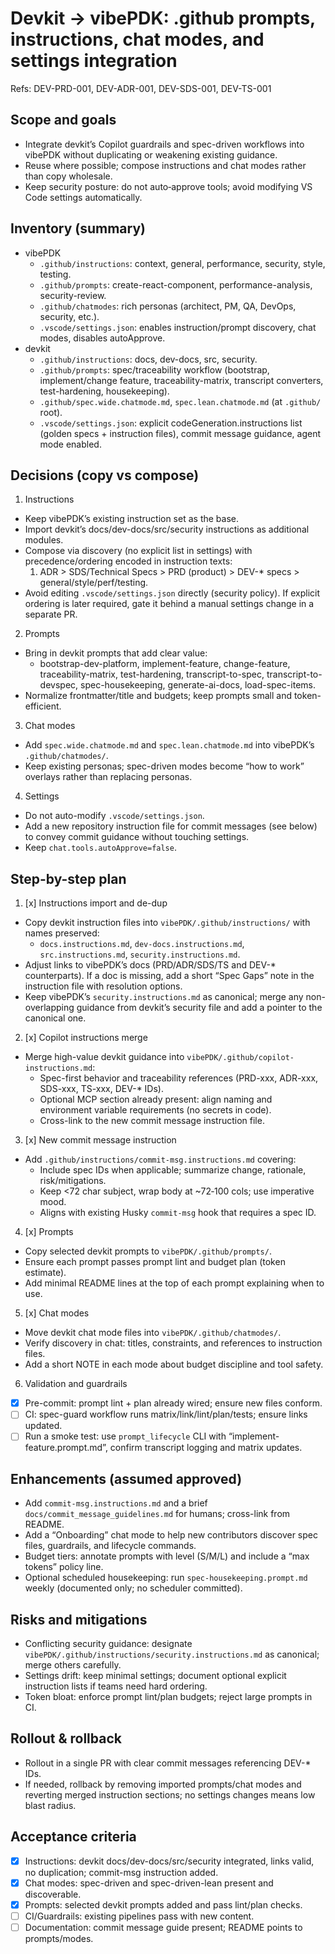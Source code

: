 # Devkit → vibePDK: .github prompts, instructions, chat modes, and settings integration

Refs: DEV-PRD-001, DEV-ADR-001, DEV-SDS-001, DEV-TS-001

## Scope and goals

- Integrate devkit’s Copilot guardrails and spec-driven workflows into vibePDK without duplicating or weakening existing guidance.
- Reuse where possible; compose instructions and chat modes rather than copy wholesale.
- Keep security posture: do not auto‑approve tools; avoid modifying VS Code settings automatically.

## Inventory (summary)

- vibePDK
  - `.github/instructions`: context, general, performance, security, style, testing.
  - `.github/prompts`: create-react-component, performance-analysis, security-review.
  - `.github/chatmodes`: rich personas (architect, PM, QA, DevOps, security, etc.).
  - `.vscode/settings.json`: enables instruction/prompt discovery, chat modes, disables autoApprove.
- devkit
  - `.github/instructions`: docs, dev-docs, src, security.
  - `.github/prompts`: spec/traceability workflow (bootstrap, implement/change feature, traceability-matrix, transcript converters, test-hardening, housekeeping).
  - `.github/spec.wide.chatmode.md`, `spec.lean.chatmode.md` (at `.github/` root).
  - `.vscode/settings.json`: explicit codeGeneration.instructions list (golden specs + instruction files), commit message guidance, agent mode enabled.

## Decisions (copy vs compose)

1) Instructions
- Keep vibePDK’s existing instruction set as the base.
- Import devkit’s docs/dev-docs/src/security instructions as additional modules.
- Compose via discovery (no explicit list in settings) with precedence/ordering encoded in instruction texts:
  1. ADR > SDS/Technical Specs > PRD (product) > DEV-* specs > general/style/perf/testing.
- Avoid editing `.vscode/settings.json` directly (security policy). If explicit ordering is later required, gate it behind a manual settings change in a separate PR.

2) Prompts
- Bring in devkit prompts that add clear value:
  - bootstrap-dev-platform, implement-feature, change-feature, traceability-matrix, test-hardening, transcript-to-spec, transcript-to-devspec, spec-housekeeping, generate-ai-docs, load-spec-items.
- Normalize frontmatter/title and budgets; keep prompts small and token-efficient.

3) Chat modes
- Add `spec.wide.chatmode.md` and `spec.lean.chatmode.md` into vibePDK’s `.github/chatmodes/`.
- Keep existing personas; spec-driven modes become “how to work” overlays rather than replacing personas.

4) Settings
- Do not auto-modify `.vscode/settings.json`.
- Add a new repository instruction file for commit messages (see below) to convey commit guidance without touching settings.
- Keep `chat.tools.autoApprove=false`.

## Step-by-step plan

1. [x] Instructions import and de-dup
- Copy devkit instruction files into `vibePDK/.github/instructions/` with names preserved:
  - `docs.instructions.md`, `dev-docs.instructions.md`, `src.instructions.md`, `security.instructions.md`.
- Adjust links to vibePDK’s docs (PRD/ADR/SDS/TS and DEV-* counterparts). If a doc is missing, add a short “Spec Gaps” note in the instruction file with resolution options.
- Keep vibePDK’s `security.instructions.md` as canonical; merge any non-overlapping guidance from devkit’s security file and add a pointer to the canonical one.

2. [x] Copilot instructions merge
- Merge high-value devkit guidance into `vibePDK/.github/copilot-instructions.md`:
  - Spec-first behavior and traceability references (PRD-xxx, ADR-xxx, SDS-xxx, TS-xxx, DEV-* IDs).
  - Optional MCP section already present: align naming and environment variable requirements (no secrets in code).
  - Cross-link to the new commit message instruction file.

3. [x] New commit message instruction
- Add `.github/instructions/commit-msg.instructions.md` covering:
  - Include spec IDs when applicable; summarize change, rationale, risk/mitigations.
  - Keep <72 char subject, wrap body at ~72‑100 cols; use imperative mood.
  - Aligns with existing Husky `commit-msg` hook that requires a spec ID.

4. [x] Prompts
- Copy selected devkit prompts to `vibePDK/.github/prompts/`.
- Ensure each prompt passes prompt lint and budget plan (token estimate).
- Add minimal README lines at the top of each prompt explaining when to use.

5. [x] Chat modes
- Move devkit chat mode files into `vibePDK/.github/chatmodes/`.
- Verify discovery in chat: titles, constraints, and references to instruction files.
- Add a short NOTE in each mode about budget discipline and tool safety.

6. Validation and guardrails
- [x] Pre-commit: prompt lint + plan already wired; ensure new files conform.
- [ ] CI: spec-guard workflow runs matrix/link/lint/plan/tests; ensure links updated.
- [ ] Run a smoke test: use `prompt_lifecycle` CLI with “implement-feature.prompt.md”, confirm transcript logging and matrix updates.

## Enhancements (assumed approved)

- Add `commit-msg.instructions.md` and a brief `docs/commit_message_guidelines.md` for humans; cross-link from README.
- Add a “Onboarding” chat mode to help new contributors discover spec files, guardrails, and lifecycle commands.
- Budget tiers: annotate prompts with level (S/M/L) and include a “max tokens” policy line.
- Optional scheduled housekeeping: run `spec-housekeeping.prompt.md` weekly (documented only; no scheduler committed).

## Risks and mitigations

- Conflicting security guidance: designate `vibePDK/.github/instructions/security.instructions.md` as canonical; merge others carefully.
- Settings drift: keep minimal settings; document optional explicit instruction lists if teams need hard ordering.
- Token bloat: enforce prompt lint/plan budgets; reject large prompts in CI.

## Rollout & rollback

- Rollout in a single PR with clear commit messages referencing DEV-* IDs.
- If needed, rollback by removing imported prompts/chat modes and reverting merged instruction sections; no settings changes means low blast radius.

## Acceptance criteria

- [x] Instructions: devkit docs/dev-docs/src/security integrated, links valid, no duplication; commit-msg instruction added.
- [x] Chat modes: spec-driven and spec-driven-lean present and discoverable.
- [x] Prompts: selected devkit prompts added and pass lint/plan checks.
- [ ] CI/Guardrails: existing pipelines pass with new content.
- [ ] Documentation: commit message guide present; README points to prompts/modes.
